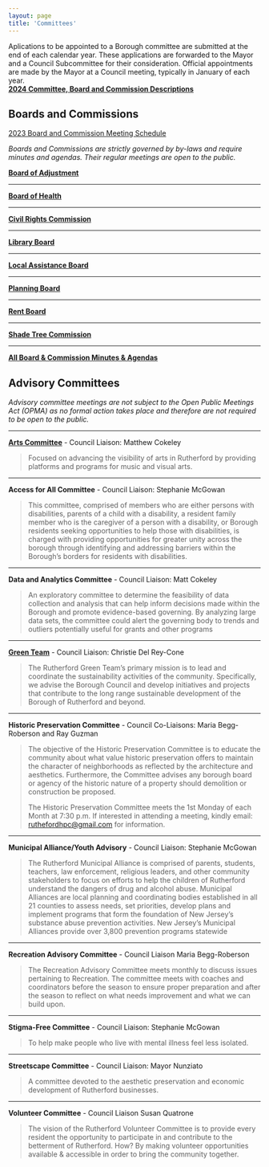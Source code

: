 ```yaml
---
layout: page
title: 'Committees'
---
```



<p markdown=1>
 
Aplications to be appointed to a Borough committee are submitted at the end of each calendar year. These applications are forwarded to the Mayor and a Council Subcommittee for their consideration. Official appointments are made by the Mayor at a Council meeting, typically in January of each year.
 <br>
[**2024 Committee, Board and Commission Descriptions**](https://storage.googleapis.com/static.rutherford-nj.com/committees/2024%20Committee%20Descriptions.pdf) 

</p>

<div class="row">
<div class="col-md-4">
<div class="card mb-4">
<div class="card-body" markdown=1>

## Boards and Commissions

[2023 Board and Commission Meeting Schedule](https://storage.googleapis.com/static.rutherford-nj.com/committees/ANNUAL%20NOTICE%202023.pdf)

*Boards and Commissions are strictly governed by by-laws and require minutes and agendas. Their regular meetings are open to the public.* 


[**Board of Adjustment**](board-of-adjustment/) 

---

[**Board of Health**](board-of-health/)

---

[**Civil Rights Commission**](civil-rights-commission/)

---

[**Library Board**](library-board/)

---

[**Local Assistance Board**](local-assistance-board/)

---

[**Planning Board**](planning-board/)

---

[**Rent Board**](rent-board/)

---

[**Shade Tree Commission**](shade-tree-commission/)

---

[**All Board & Commission Minutes & Agendas**](/departments/borough-clerk/minutes-and-agendas/)

</div>
</div>
</div>


<div class="col-md-8">
<div class="card mb-4">
<div class="card-body" markdown=1>

## Advisory Committees

*Advisory committee meetings are not subject to the Open Public Meetings Act (OPMA) as no formal action takes place and therefore are not required to be open to the public.*   

---

[**Arts Committee**](arts/) - Council Liaison: Matthew Cokeley

> Focused on advancing the visibility of arts in Rutherford by providing platforms and programs for music and visual arts.

---

**Access for All Committee** - Council Liaison: Stephanie McGowan

> This committee, comprised of members who are either persons with disabilities, parents of a child with a disability, a resident family member who is the caregiver of a person with a disability, or Borough residents seeking opportunities to help those with disabilities, is charged with providing opportunities for greater unity across the borough through identifying and addressing barriers within the Borough’s borders for residents with disabilities.

---                            

**Data and Analytics Committee** - Council Liaison: Matt Cokeley

> An exploratory committee to determine the feasibility of data collection and analysis that can help inform decisions made within the Borough and promote evidence-based governing. By analyzing large data sets, the committee could alert the governing body to trends and outliers potentially useful for grants and other programs

---

[**Green Team**](green-team/) - Council Liaison: Christie Del Rey-Cone

> The Rutherford Green Team’s primary mission is to lead and coordinate the sustainability activities of the community. Specifically, we advise the Borough Council and develop initiatives and projects that contribute to the long range sustainable development of the Borough of Rutherford and beyond.

---

**Historic Preservation Committee** - Council Co-Liaisons: Maria Begg-Roberson and Ray Guzman

> The objective of the Historic Preservation Committee is to educate the community about what value historic preservation offers to maintain the character of neighborhoods as reflected by the architecture and aesthetics. Furthermore, the Committee advises any borough board or agency of the historic nature of a property should demolition or construction be proposed.
> 
> The Historic Preservation Committee meets the 1st Monday of each Month at 7:30 p.m.  If interested in attending a meeting, kindly email: ruthefordhpc@gmail.com for information.

---

**Municipal Alliance/Youth Advisory** - Council Liaison: Stephanie McGowan

> The Rutherford Municipal Alliance is comprised of parents, students, teachers, law enforcement, religious leaders, and other community stakeholders to focus on efforts to help the children of Rutherford understand the dangers of drug and alcohol abuse.
Municipal Alliances are local planning and coordinating bodies established in all 21 counties to assess needs, set priorities, develop plans and implement programs that form the foundation of New Jersey’s substance abuse prevention activities. New Jersey’s Municipal Alliances provide over 3,800 prevention programs statewide

---

**Recreation Advisory Committee** - Council Liaison Maria Begg-Roberson

> The Recreation Advisory Committee meets monthly to discuss issues pertaining to Recreation.  The committee meets with coaches and coordinators before the season to ensure proper preparation and after the season to reflect on what needs improvement and what we can build upon.

---

**Stigma-Free Committee** - Council Liaison: Stephanie McGowan

> To help make people who live with mental illness feel less isolated.

---

**Streetscape Committee** - Council Liaison: Mayor Nunziato

> A committee devoted to the aesthetic preservation and economic development of Rutherford businesses.

---

**Volunteer Committee** - Council Liaison Susan Quatrone

> The vision of the Rutherford Volunteer Committee is to provide every resident the opportunity to participate in and contribute to the betterment of Rutherford. How? 
By making volunteer opportunities available & accessible in order to bring the community together. 


</div>
</div>
</div>
</div>
